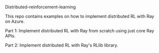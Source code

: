 Distributed-reinforcement-learning

This repo contains examples on how to implement distributed RL with Ray on Azure.

Part 1: Implement distributed RL with Ray from scratch using just core Ray APIs.

Part 2: Implement distributed RL with Ray's RLlib library.

